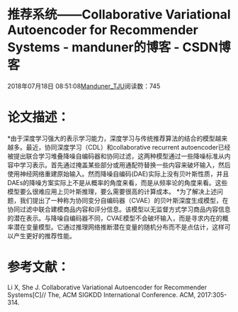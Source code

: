 
# 推荐系统——Collaborative Variational Autoencoder for Recommender Systems - manduner的博客 - CSDN博客


2018年07月18日 08:51:08[Manduner_TJU](https://me.csdn.net/manduner)阅读数：745


# 论文描述：
*由于深度学习强大的表示学习能力，深度学习与传统推荐算法的结合的模型越来越多。最近，协同深度学习（CDL）和collaborative recurrent autoencoder已经被提出联合学习堆叠降噪自编码器和协同过滤，这两种模型通过一些降噪标准从内容中学习表示。首先通过掩盖某些部分或用通配符替换一些内容来破坏输入，然后使用神经网络重建原始输入。然而降噪自编码(DAE)实际上没有贝叶斯性质，并且DAEs的降噪方案实际上不是从概率的角度来看，而是从频率论的角度来看。这些模型要么很难应用上贝叶斯推理，要么需要很高的计算成本。
*为了解决上述问题，我们提出了一种称为协同变分自编码器（CVAE）的贝叶斯深度生成模型，在协同过滤中联合建模商品内容和评分信息。该模型以无监督方式学习商品内容信息的潜在表示。与降噪自编码器不同，CVAE模型不会破坏输入，而是寻求内在的概率潜在变量模型。它通过推理网络推断潜在变量的随机分布而不是点估计，这样可以产生更好的推荐性能。

# 参考文献：
Li X, She J. Collaborative Variational Autoencoder for Recommender Systems[C]// The, ACM SIGKDD International Conference. ACM, 2017:305-314.

